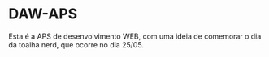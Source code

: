 # DAW-APS

Esta é a APS de desenvolvimento WEB, com uma ideia de comemorar o dia da toalha nerd, que ocorre no dia 25/05.
 
